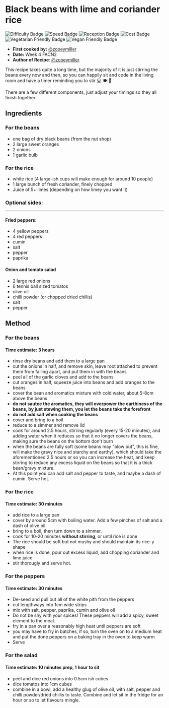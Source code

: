 # Black beans with lime and coriander rice
![Difficulty Badge](https://img.shields.io/badge/Difficulty-60%25-orange.svg)
![Speed Badge](https://img.shields.io/badge/Speed-3hr-red.svg)
![Reception Badge](https://img.shields.io/badge/Reception-Positive-green.svg)
![Cost Badge](https://img.shields.io/badge/Cost-Cheap-green.svg)
![Vegetarian Friendly Badge](https://img.shields.io/badge/Vegetarian-True-brightgreen.svg)
![Vegan Friendly Badge](https://img.shields.io/badge/Vegan-True-brightgreen.svg)

+ **First cooked by:** [@zooeymiller](https://github.com/zooeyMiller/)
+ **Date:** Week 4 FACN2
+ **Author of Recipe**: [@zooeymiller](https://github.com/zooeyMiller/)

This recipe takes quite a long time, but the majority of it is just stirring the beans every now and then, so you can happily sit and code in the living room and have a timer reminding you to stir :computer: :plate_with_cutlery: :tada:

There are a few different components, just adjust your timings so they all finish together.

## Ingredients

### For the beans
+ one bag of dry black beans (from the nut shop)
+ 2 large sweet oranges
+ 2 onions
+ 1 garlic bulb

### For the rice
+ white rice (4 large-ish cups will make enough for around 10 people)
+ 1 large bunch of fresh coriander, finely chopped
+ Juice of 5+ limes (depending on how limey you want it)

### Optional sides:
------------------------------
#### Fried peppers:
+ 4 yellow peppers
+ 4 red peppers
+ cumin
+ salt
+ pepper
+ paprika

#### Onion and tomato salad
+ 2 large red onions
+ 6 tennis ball sized tomatos
+ olive oil
+ chilli powder (or chopped dried chillis)
+ salt
+ pepper

## Method

### For the beans
#### Time estimate: 3 hours
+ rinse dry beans and add them to a large pan
+ cut the onions in half, and remove skin, leave root attached to prevent them from falling apart, and put them in with the beans
+ peel all of the garlic cloves and add to the beans
+ cut oranges in half, squeeze juice into beans and add oranges to the beans
+ cover the bean and aromatics mixture with cold water, about 5-8cm above the beans
+ **do not sautee the aromatics, they will overpower the earthiness of the beans, by just stewing them, you let the beans take the forefront**
+ **do not add salt when cooking the beans**
+ cover and bring to a boil
+ reduce to a simmer and remove lid
+ cook for around 2.5 hours, stirring regularly (every 15-20 minutes), and adding water when it reduces so that it no longer covers the beans, making sure the beans on the bottom don't burn
+ when the beans are fully soft (some beans may "blow out", this is fine, will make the gravy nice and starchy and earthy), which should take the aforementioned 2.5 hours or so you can increase the heat, and keep stirring to reduce any excess liquid on the beans so that it is a thick bean/gravy mixture.
+ At this point you can add salt and pepper to taste, and maybe a dash of cumin. Serve hot.

### For the rice
#### Time estimate: 30 minutes
+ add rice to a large pan
+ cover by around 5cm with boiling water. Add a few pinches of salt and a dash of olive oil.
+ bring to a boil, then turn down to a simmer.
+ cook for 10-20 minutes **without stirring**, or until rice is done
+ The rice should be soft but not mushy and should maintain its rice-y shape
+ when rice is done, pour out excess liquid, add chopping coriander and lime juice
+ stir thorougly and serve hot.

### For the peppers
#### Time estimate: 30 minutes
+ De-seed and pull out all of the white pith from the peppers
+ cut lengthways into 1cm wide strips
+ mix with salt, pepper, paprika, cumin and olive oil
+ Do not be shy with your spices! These peppers will add a spicy, sweet element to the meal.
+ fry in a pan over a reasonably high heat until peppers are soft
+ you may have to fry in batches, if so, turn the oven on to a medium heat and put the done peppers on a baking tray in the oven to keep warm
+ Serve

### For the salad
#### Time estimate: 10 minutes prep, 1 hour to sit
+ peel and dice red onions into 0.5cm ish cubes
+ dice tomatos into 1cm cubes
+ combine in a bowl, add a healthy glug of olive oil, with salt, pepper and chilli powder/dried chillis to taste. Combine and let sit in the fridge for an hour or so to let flavours mingle.
